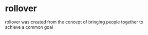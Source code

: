 # rollover
rollover was created from the concept of bringing people together to achieve a common goal  
